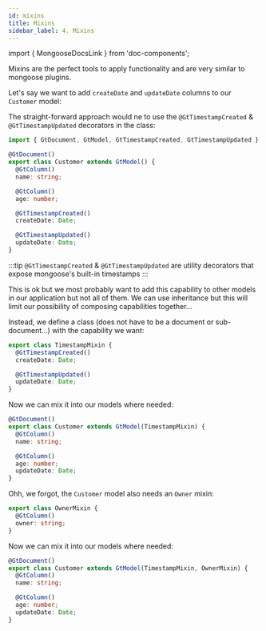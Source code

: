 ```yaml
---
id: mixins
title: Mixins
sidebar_label: 4. Mixins
---
```

import { MongooseDocsLink } from 'doc-components';

Mixins are the perfect tools to apply functionality and are very similar to mongoose plugins.

Let's say we want to add `createDate` and `updateDate` columns to our `Customer` model:

The straight-forward approach would ne to use the `@GtTimestampCreated` & `@GtTimestampUpdated` decorators in the class:

```typescript
import { GtDocument, GtModel, GtTimestampCreated, GtTimestampUpdated } from '@pebula/goosetyped';

@GtDocument()
export class Customer extends GtModel() {
  @GtColumn()
  name: string;

  @GtColumn()
  age: number;

  @GtTimestampCreated()
  createDate: Date;

  @GtTimestampUpdated()
  updateDate: Date;
}
```

:::tip
`@GtTimestampCreated` & `@GtTimestampUpdated` are utility decorators that expose mongoose's built-in <MongooseDocsLink type="schema" hash="timestamps">timestamps</MongooseDocsLink>
:::

This is ok but we most probably want to add this capability to other models in our application but not all of them.
We can use inheritance but this will limit our possibility of composing capabilities together...

Instead, we define a class (does not have to be a document or sub-document...) with the capability we want:

```ts
export class TimestampMixin {
  @GtTimestampCreated()
  createDate: Date;

  @GtTimestampUpdated()
  updateDate: Date;
}
```

Now we can mix it into our models where needed:

```ts
@GtDocument()
export class Customer extends GtModel(TimestampMixin) {
  @GtColumn()
  name: string;

  @GtColumn()
  age: number;
  updateDate: Date;
}
```

Ohh, we forgot, the `Customer` model also needs an `Owner` mixin:

```ts
export class OwnerMixin {
  @GtColumn()
  owner: string;
}
```

Now we can mix it into our models where needed:

```ts
@GtDocument()
export class Customer extends GtModel(TimestampMixin, OwnerMixin) {
  @GtColumn()
  name: string;

  @GtColumn()
  age: number;
  updateDate: Date;
}
```
